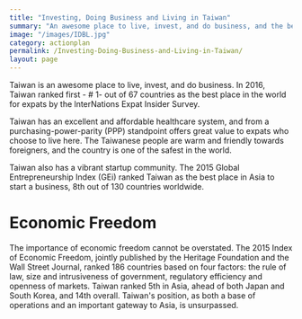 ```yaml
---
title: "Investing, Doing Business and Living in Taiwan"
summary: "An awesome place to live, invest, and do business, and the best place in the world for expats."
image: "/images/IDBL.jpg"
category: actionplan
permalink: /Investing-Doing-Business-and-Living-in-Taiwan/
layout: page
---
```



Taiwan is an awesome place to live, invest, and do business. In 2016, Taiwan ranked first - # 1- out of 67 countries as the best place in the world for expats by the lnterNations Expat Insider Survey.

Taiwan has an excellent and affordable healthcare system, and from a purchas­ing-power-parity (PPP) standpoint offers great value to expats who choose to live here. The Taiwanese people are warm and friendly towards foreigners, and the country is one of the safest in the world.

Taiwan also has a vibrant startup community. The 2015 Global Entrepreneurship Index (GEi) ranked Taiwan as the best place in Asia to start a business, 8th out of 130 countries worldwide.

# **Economic Freedom**

The importance of economic freedom cannot be overstated. The 2015 Index of Economic Freedom, jointly published by the Heritage Foundation and the Wall Street Journal, ranked 186 countries based on four factors: the rule of law, size and intrusiveness of govern­ment, regulatory efficiency and openness of markets. Taiwan ranked 5th in Asia, ahead of both Japan and South Korea, and 14th overall. Taiwan&#39;s position, as both a base of operations and an important gateway to Asia, is unsurpassed.